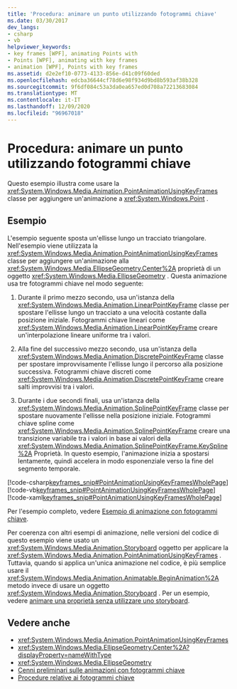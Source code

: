 ```yaml
---
title: 'Procedura: animare un punto utilizzando fotogrammi chiave'
ms.date: 03/30/2017
dev_langs:
- csharp
- vb
helpviewer_keywords:
- key frames [WPF], animating Points with
- Points [WPF], animating with key frames
- animation [WPF], Points with key frames
ms.assetid: d2e2ef10-0773-4133-856e-d41c09f60ded
ms.openlocfilehash: edcba36644cf78d6e98f934d9bd8b593af38b328
ms.sourcegitcommit: 9f6df084c53a3da0ea657ed0d708a72213683084
ms.translationtype: MT
ms.contentlocale: it-IT
ms.lasthandoff: 12/09/2020
ms.locfileid: "96967018"
---
```

# <a name="how-to-animate-a-point-by-using-key-frames"></a>Procedura: animare un punto utilizzando fotogrammi chiave
Questo esempio illustra come usare la <xref:System.Windows.Media.Animation.PointAnimationUsingKeyFrames> classe per aggiungere un'animazione a <xref:System.Windows.Point> .  
  
## <a name="example"></a>Esempio  
 L'esempio seguente sposta un'ellisse lungo un tracciato triangolare. Nell'esempio viene utilizzata la <xref:System.Windows.Media.Animation.PointAnimationUsingKeyFrames> classe per aggiungere un'animazione alla <xref:System.Windows.Media.EllipseGeometry.Center%2A> proprietà di un oggetto <xref:System.Windows.Media.EllipseGeometry> . Questa animazione usa tre fotogrammi chiave nel modo seguente:  
  
1. Durante il primo mezzo secondo, usa un'istanza della <xref:System.Windows.Media.Animation.LinearPointKeyFrame> classe per spostare l'ellisse lungo un tracciato a una velocità costante dalla posizione iniziale. Fotogrammi chiave lineari come <xref:System.Windows.Media.Animation.LinearPointKeyFrame> creare un'interpolazione lineare uniforme tra i valori.  
  
2. Alla fine del successivo mezzo secondo, usa un'istanza della <xref:System.Windows.Media.Animation.DiscretePointKeyFrame> classe per spostare improvvisamente l'ellisse lungo il percorso alla posizione successiva. Fotogrammi chiave discreti come <xref:System.Windows.Media.Animation.DiscretePointKeyFrame> creare salti improvvisi tra i valori.  
  
3. Durante i due secondi finali, usa un'istanza della <xref:System.Windows.Media.Animation.SplinePointKeyFrame> classe per spostare nuovamente l'ellisse nella posizione iniziale. Fotogrammi chiave spline come <xref:System.Windows.Media.Animation.SplinePointKeyFrame> creare una transizione variabile tra i valori in base ai valori della <xref:System.Windows.Media.Animation.SplinePointKeyFrame.KeySpline%2A> Proprietà. In questo esempio, l'animazione inizia a spostarsi lentamente, quindi accelera in modo esponenziale verso la fine del segmento temporale.  
  
 [!code-csharp[keyframes_snip#PointAnimationUsingKeyFramesWholePage](~/samples/snippets/csharp/VS_Snippets_Wpf/keyframes_snip/CSharp/PointAnimationUsingKeyFramesExample.cs#pointanimationusingkeyframeswholepage)]
 [!code-vb[keyframes_snip#PointAnimationUsingKeyFramesWholePage](~/samples/snippets/visualbasic/VS_Snippets_Wpf/keyframes_snip/visualbasic/pointanimationusingkeyframesexample.vb#pointanimationusingkeyframeswholepage)]
 [!code-xaml[keyframes_snip#PointAnimationUsingKeyFramesWholePage](~/samples/snippets/xaml/VS_Snippets_Wpf/keyframes_snip/XAML/PointAnimationUsingKeyFramesExample.xaml#pointanimationusingkeyframeswholepage)]  
  
 Per l'esempio completo, vedere [Esempio di animazione con fotogrammi chiave](https://github.com/microsoft/WPF-Samples/tree/master/Animation/KeyFrameAnimation).  
  
 Per coerenza con altri esempi di animazione, nelle versioni del codice di questo esempio viene usato un <xref:System.Windows.Media.Animation.Storyboard> oggetto per applicare la <xref:System.Windows.Media.Animation.PointAnimationUsingKeyFrames> . Tuttavia, quando si applica un'unica animazione nel codice, è più semplice usare il <xref:System.Windows.Media.Animation.Animatable.BeginAnimation%2A> metodo invece di usare un oggetto <xref:System.Windows.Media.Animation.Storyboard> . Per un esempio, vedere [animare una proprietà senza utilizzare uno storyboard](how-to-animate-a-property-without-using-a-storyboard.md).  
  
## <a name="see-also"></a>Vedere anche

- <xref:System.Windows.Media.Animation.PointAnimationUsingKeyFrames>
- <xref:System.Windows.Media.EllipseGeometry.Center%2A?displayProperty=nameWithType>
- <xref:System.Windows.Media.EllipseGeometry>
- [Cenni preliminari sulle animazioni con fotogrammi chiave](key-frame-animations-overview.md)
- [Procedure relative ai fotogrammi chiave](key-frame-animation-how-to-topics.md)
